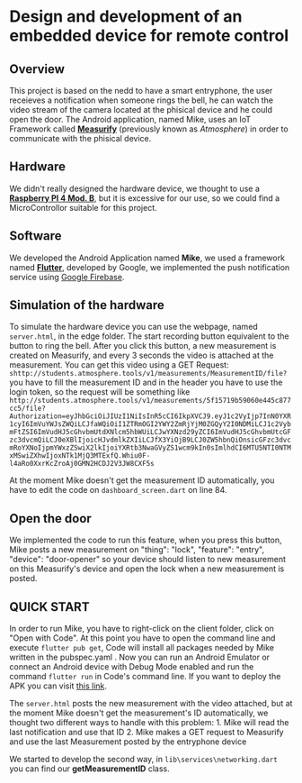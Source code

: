 # Design and development of an embedded device for remote control

## Overview

This project is based on the nedd to have a smart entryphone, the user receieves a notification when someone rings the bell, he can watch the video stream of the camera located at the phisical device and he could open the door.
The Android application, named Mike, uses an IoT Framework called [**Measurify**](https://measurify.org/) (previously known as *Atmosphere*) in order to communicate with the phisical device.

## Hardware

We didn't really designed the hardware device, we thought to use a  [**Raspberry PI 4 Mod. B**](https://www.raspberrypi.org/products/raspberry-pi-4-model-b/), but it is excessive for our use, so we could find a MicroControllor suitable for this project.
## Software

We developed the Android Application named **Mike**, we used a framework named [**Flutter**](https://flutter.dev), developed by Google, we implemented the push notification service using [Google Firebase](https://firebase.google.com/).

## Simulation of the hardware
To simulate the hardware device you can use the webpage, named ```server.html```, in the edge folder. The start recording button equivalent to the button to ring the bell.
After you click this button, a new measurement is created on Measurify, and every 3 seconds the video is attached at the measurement.
You can get this video using a GET Request: 
```shttp://students.atmosphere.tools/v1/measurements/MeasurementID/file?``` 
you have to fill the measurement ID and in the header you have to use the login token, so the request will be something like 
```http://students.atmosphere.tools/v1/measurements/5f15719b59060e445c877cc5/file?Authorization=eyJhbGciOiJIUzI1NiIsInR5cCI6IkpXVCJ9.eyJ1c2VyIjp7InN0YXR1cyI6ImVuYWJsZWQiLCJfaWQiOiI1ZTRmOGI2YWY2ZmRjYjM0ZGQyY2I0NDMiLCJ1c2VybmFtZSI6ImVudHJ5cGhvbmUtdXNlcm5hbWUiLCJwYXNzd29yZCI6ImVudHJ5cGhvbmUtcGFzc3dvcmQiLCJ0eXBlIjoicHJvdmlkZXIiLCJfX3YiOjB9LCJ0ZW5hbnQiOnsicGFzc3dvcmRoYXNoIjpmYWxzZSwiX2lkIjoiYXRtb3NwaGVyZS1wcm9kIn0sImlhdCI6MTU5NTI0NTMxMSwiZXhwIjoxNTk1MjQ3MTExfQ.Whiu0F-l4aRo0XxrKcZroAj0GMN2HCDJ2V3JW8CXF5s```

At the moment Mike doesn't get the measurement ID automatically, you have to edit the code on ```dashboard_screen.dart``` on line 84.

## Open the door
We implemented the code to run this feature, when you press this button, Mike posts a new measurement on 
      "thing": "lock",
      "feature": "entry",
      "device": "door-opener"
so your device should listen to new measurement on this Measurify's device and open the lock when a new measurement is posted.

## QUICK START
In order to run Mike, you have to right-click on the client folder, click on "Open with Code".
At this point you have to open the command line and execute ```flutter pub get```, Code will install all packages needed by Mike written in the pubspec.yaml .
Now you can run an Android Emulator or connect an Android device with Debug Mode enabled and run the command ```flutter run``` in Code's command line.
If you want to deploy the APK you can visit [this link](https://flutter.dev/docs/deployment/android).

The ```server.html``` posts the new measurement with the video attached, but at the moment Mike doesn't get the measurement's ID automatically, we thought two different ways to handle with this problem:
      1. Mike will read the last notification and use that ID
      2. Mike makes a GET request to Measurify and use the last Measurement posted by the entryphone device
   
We started to develop the second way, in ```lib\services\networking.dart``` you can find our **getMeasurementID** class.



